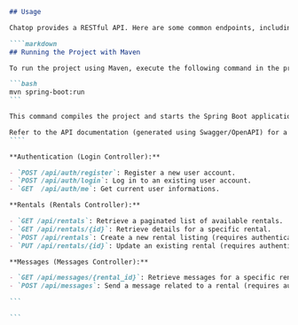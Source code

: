 `````markdown
## Usage

Chatop provides a RESTful API. Here are some common endpoints, including those from the Login, Message, and Rental controllers:

````markdown
## Running the Project with Maven

To run the project using Maven, execute the following command in the project's root directory:

```bash
mvn spring-boot:run
```

This command compiles the project and starts the Spring Boot application.

Refer to the API documentation (generated using Swagger/OpenAPI) for a complete list of endpoints, request/response formats, and authentication requirements. The API documentation is available at: http://localhost:3001/api/swagger-ui/index.html#/
````

**Authentication (Login Controller):**

- `POST /api/auth/register`: Register a new user account.
- `POST /api/auth/login`: Log in to an existing user account.
- `GET  /api/auth/me`: Get current user informations.

**Rentals (Rentals Controller):**

- `GET /api/rentals`: Retrieve a paginated list of available rentals.
- `GET /api/rentals/{id}`: Retrieve details for a specific rental.
- `POST /api/rentals`: Create a new rental listing (requires authentication and admin role).
- `PUT /api/rentals/{id}`: Update an existing rental (requires authentication and admin role).

**Messages (Messages Controller):**

- `GET /api/messages/{rental_id}`: Retrieve messages for a specific rental (requires authentication).
- `POST /api/messages`: Send a message related to a rental (requires authentication).

```

```
`````

```

```
